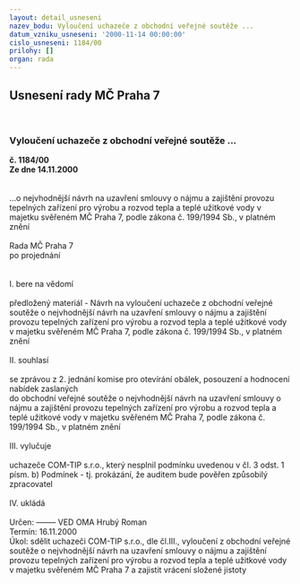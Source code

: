 ```yaml
---
layout: detail_usneseni
nazev_bodu: Vyloučení uchazeče z obchodní veřejné soutěže ...
datum_vzniku_usneseni: '2000-11-14 00:00:00'
cislo_usneseni: 1184/00
prilohy: []
organ: rada
---
```

<div id="ucUsn_pList" class="usn">
	<span><h2>Usnesení rady MČ Praha 7 </h2>
<br></span><div class="standBody">
<span><h3>Vyloučení uchazeče z obchodní veřejné soutěže ...</h3></span><div class="center">
		<strong>č. 1184/00</strong><br>
	</div>
<div class="center">
		<strong>Ze dne 14.11.2000</strong><br><br>
	</div>
<br>...o nejvhodnější návrh na uzavření smlouvy  o nájmu a zajištění provozu tepelných zařízení pro výrobu a rozvod tepla a teplé užitkové vody  v majetku svěřeném MČ Praha 7, podle zákona č. 199/1994 Sb., v platném znění<br><br>Rada MČ Praha 7<br>po projednání<br><br><br>I.	bere na vědomí<br><br> předložený materiál - Návrh na vyloučení uchazeče z obchodní veřejné soutěže o nejvhodnější návrh na uzavření smlouvy  o nájmu a zajištění provozu tepelných zařízení pro výrobu a rozvod tepla a teplé užitkové vody  v majetku svěřeném MČ Praha 7, podle zákona č. 199/1994 Sb., v  platném znění<br><br>II.	souhlasí <br><br>se zprávou z 2. jednání komise pro otevírání obálek, posouzení a hodnocení nabídek zaslaných <br>do obchodní veřejné soutěže o nejvhodnější návrh na uzavření smlouvy  o nájmu a zajištění provozu tepelných zařízení pro výrobu a rozvod tepla a teplé užitkové vody  v majetku svěřeném MČ Praha 7, podle zákona č. 199/1994 Sb., v platném znění<br><br>III.	vylučuje<br><br>uchazeče COM-TIP s.r.o., který nesplnil podmínku uvedenou v čl. 3 odst. 1 písm. b) Podmínek - tj. prokázání, že auditem bude pověřen způsobilý zpracovatel<br><br>IV.	ukládá <br><br> Určen:	–––––	VED OMA Hrubý Roman<br>Termín: 16.11.2000<br>Úkol:	sdělit uchazeči COM-TIP s.r.o., dle čl.III., vyloučení z obchodní veřejné soutěže o nejvhodnější návrh na uzavření smlouvy  o nájmu a zajištění provozu tepelných zařízení pro výrobu a rozvod tepla a teplé užitkové vody  v majetku svěřeném MČ Praha 7 a zajistit vrácení složené jistoty<br> <br> <br>
</div>
</div>